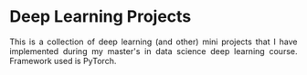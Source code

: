 <h1>Deep Learning Projects</h1>

<p align = "justify"> This is a collection of deep learning (and other) mini projects that I have implemented during my master's in data science deep learning course. Framework used is PyTorch. </p>